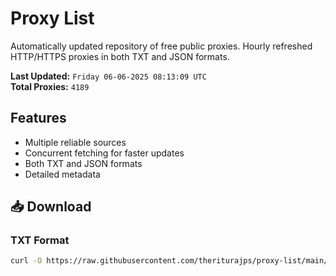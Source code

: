 # Proxy List

Automatically updated repository of free public proxies. Hourly refreshed HTTP/HTTPS proxies in both TXT and JSON formats.

**Last Updated:** `Friday 06-06-2025 08:13:09 UTC`  
**Total Proxies:** `4189`

## Features
- Multiple reliable sources
- Concurrent fetching for faster updates
- Both TXT and JSON formats
- Detailed metadata

## 📥 Download

### TXT Format
```bash
curl -O https://raw.githubusercontent.com/theriturajps/proxy-list/main/proxies.txt